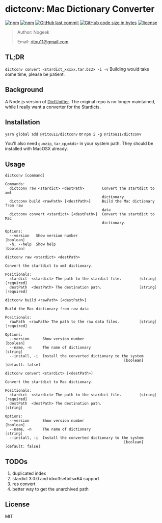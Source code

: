 # dictconv: Mac Dictionary Converter

[![npm](https://img.shields.io/npm/v/@ritou11/dictconv.svg?style=flat-square)](https://www.npmjs.com/package/@ritou11/dictconv)
[![npm](https://img.shields.io/npm/dt/@ritou11/dictconv.svg?style=flat-square)](https://www.npmjs.com/package/@ritou11/dictconv)
[![GitHub last commit](https://img.shields.io/github/last-commit/ritou11/dictconv.svg?style=flat-square)](https://github.com/ritou11/dictconv)
[![GitHub code size in bytes](https://img.shields.io/github/languages/code-size/ritou11/dictconv.svg?style=flat-square)](https://github.com/ritou11/dictconv)
[![license](https://img.shields.io/github/license/ritou11/dictconv.svg?style=flat-square)](https://github.com/ritou11/dictconv/blob/master/LICENSE.md)

> Author: Nogeek
>
> Email: ritou11@gmail.com

## TL;DR

`dictconv convert <stardict_xxxxx.tar.bz2> -i -v`
Building would take some time, please be patient.

## Background
A Node.js version of [DictUnifier](https://github.com/jjgod/mac-dictionary-kit). The original repo is no longer maintained, while I really want a converter for the Stardicts.

## Installation

`yarn global add @ritou11/dictconv` or `npm i -g @ritou11/dictconv`

You'll also need `gunzip`, `tar`,`cp`,`mkdir` in your system path. They should be installed with MacOSX already.

## Usage
```
dictconv [command]

Commands:
  dictconv raw <stardict> <destPath>        Convert the startdict to xml
                                            dictionary.
  dictconv build <rawPath> [<destPath>]     Build the Mac dictionary from raw
                                            data
  dictconv convert <stardict> [<destPath>]  Convert the startdict to Mac
                                            dictionary.

Options:
  --version   Show version number                                      [boolean]
  -h, --help  Show help                                                [boolean]
```
```
dictconv raw <stardict> <destPath>

Convert the startdict to xml dictionary.

Positionals:
  stardict  <stardict> The path to the stardict file.        [string] [required]
  destPath  <destPath> The destination path.                 [string] [required]
```
```
dictconv build <rawPath> [<destPath>]

Build the Mac dictionary from raw data

Positionals:
  rawPath  <rawPath> The path to the raw data files.         [string] [required]

Options:
  --version      Show version number                                   [boolean]
  --name, -n     The name of dictionary                                 [string]
  --install, -i  Install the converted dictionary to the system
                                                      [boolean] [default: false]
```
```
dictconv convert <stardict> [<destPath>]

Convert the startdict to Mac dictionary.

Positionals:
  stardict  <stardict> The path to the stardict file.        [string] [required]
  destPath  <destPath> The destination path.                            [string]

Options:
  --version      Show version number                                   [boolean]
  --name, -n     The name of dictionary                                 [string]
  --install, -i  Install the converted dictionary to the system
                                                      [boolean] [default: false]
```
## TODOs
1. duplicated index
2. stardict 3.0.0 and idxoffsetbits=64 support
3. res convert
4. better way to get the unarchived path

## License

MIT
